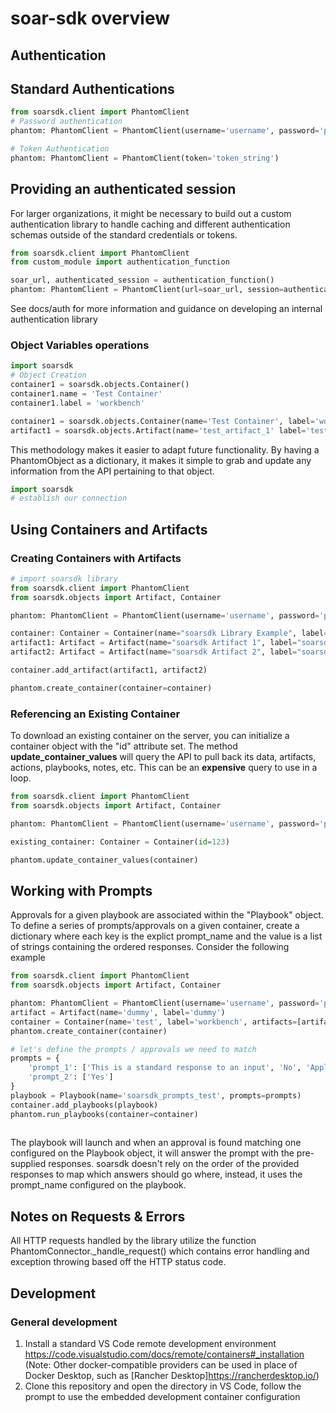 # soar-sdk overview 


## Authentication
## Standard Authentications 
~~~python
from soarsdk.client import PhantomClient
# Password authentication 
phantom: PhantomClient = PhantomClient(username='username', password='password')

# Token Authentication 
phantom: PhantomClient = PhantomClient(token='token_string')

~~~

## Providing an authenticated session 
For larger organizations, it might be necessary to build out a custom authentication library to handle caching and different authentication schemas outside of the standard credentials or tokens. 
~~~python 
from soarsdk.client import PhantomClient
from custom_module import authentication_function

soar_url, authenticated_session = authentication_function()
phantom: PhantomClient = PhantomClient(url=soar_url, session=authenticated_session)
~~~
See docs/auth for more information and guidance on developing an internal authentication library



### Object Variables operations 
~~~python
import soarsdk 
# Object Creation
container1 = soarsdk.objects.Container()
container1.name = 'Test Container'
container1.label = 'workbench'

container1 = soarsdk.objects.Container(name='Test Container', label='workbench')
artifact1 = soarsdk.objects.Artifact(name='test_artifact_1' label='test_label')
~~~

This methodology makes it easier to adapt future functionality. By having a PhantomObject as a dictionary, it makes it simple to grab and update any information from the API pertaining to that object.  

~~~python
import soarsdk
# establish our connection
~~~

## Using Containers and Artifacts 

### Creating Containers with Artifacts 
~~~python
# import soarsdk library 
from soarsdk.client import PhantomClient
from soarsdk.objects import Artifact, Container

phantom: PhantomClient = PhantomClient(username='username', password='password')

container: Container = Container(name="soarsdk Library Example", label="any_label")
artifact1: Artifact = Artifact(name="soarsdk Artifact 1", label="soarsdk 1")
artifact2: Artifact = Artifact(name="soarsdk Artifact 2", label="soarsdk 2")

container.add_artifact(artifact1, artifact2)

phantom.create_container(container=container)
~~~

### Referencing an Existing Container 
To download an existing container on the server, you can initialize a container object with the "id" attribute set. The method **update_container_values** will query the API to pull back its data, artifacts, actions, playbooks, notes, etc. This can be an **expensive** query to use in a loop. 

~~~python
from soarsdk.client import PhantomClient
from soarsdk.objects import Artifact, Container

phantom: PhantomClient = PhantomClient(username='username', password='password')

existing_container: Container = Container(id=123)

phantom.update_container_values(container)

~~~


## Working with Prompts 
Approvals for a given playbook are associated within the "Playbook" object. To define a series of prompts/approvals on a given container, create a dictionary where each key is the explict prompt_name and the value is a list of strings containing the ordered responses. Consider the following example

~~~python
from soarsdk.client import PhantomClient
from soarsdk.objects import Artifact, Container

phantom: PhantomClient = PhantomClient(username='username', password='password')
artifact = Artifact(name='dummy', label='dummy')
container = Container(name='test', label='workbench', artifacts=[artifact])
phantom.create_container(container)

# let's define the prompts / approvals we need to match 
prompts = {
    'prompt_1': ['This is a standard response to an input', 'No', 'Apples'], 
    'prompt_2': ['Yes']
}
playbook = Playbook(name='soarsdk_prompts_test', prompts=prompts) 
container.add_playbooks(playbook)
phantom.run_playbooks(container=container)
                    
~~~

The playbook will launch and when an approval is found matching one configured on the Playbook object, it will answer the prompt with the pre-supplied responses. soarsdk doesn't rely on the order of the provided responses to map which answers should go where, instead, it uses the prompt_name configured on the playbook.



## Notes on Requests & Errors
All HTTP requests handled by the library utilize the function PhantomConnector._handle_request() which contains error handling and exception throwing based off the HTTP status code. 


## Development

### General development

1. Install a standard VS Code remote development environment https://code.visualstudio.com/docs/remote/containers#_installation (Note: Other docker-compatible providers can be used in place of Docker Desktop, such as [Rancher Desktop]<https://rancherdesktop.io/>)
2. Clone this repository and open the directory in VS Code, follow the prompt to use the embedded development container configuration
